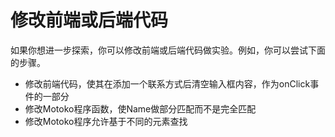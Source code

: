 # 修改前端或后端代码

如果你想进一步探索，你可以修改前端或后端代码做实验。例如，你可以尝试下面的步骤。

* 修改前端代码，使其在添加一个联系方式后清空输入框内容，作为onClick事件的一部分
* 修改Motoko程序函数，使Name做部分匹配而不是完全匹配
* 修改Motoko程序允许基于不同的元素查找

